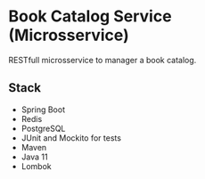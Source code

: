# Book Catalog Service (Microsservice)

RESTfull microsservice to manager a book catalog. 

## Stack

* Spring Boot
* Redis
* PostgreSQL
* JUnit and Mockito for tests
* Maven
* Java 11
* Lombok
